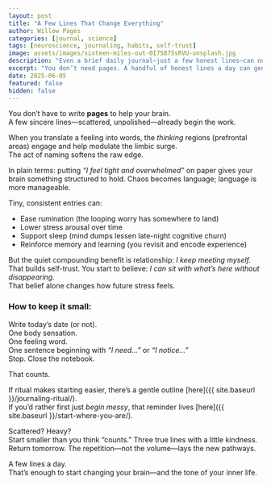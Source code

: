 ```yaml
---
layout: post
title: "A Few Lines That Change Everything"
author: Willow Pages
categories: [journal, science]
tags: [neuroscience, journaling, habits, self-trust]
image: assets/images/sixteen-miles-out-0I75875sRVU-unsplash.jpg
description: "Even a brief daily journal—just a few honest lines—can nudge your brain toward calmer regulation, clarity, and self-trust."
excerpt: "You don’t need pages. A handful of honest lines a day can gently retrain your brain toward calm, clarity, and self-trust."
date: 2025-06-05
featured: false
hidden: false
---
```


You don’t have to write **pages** to help your brain.  
A few sincere lines—scattered, unpolished—already begin the work.

When you translate a feeling into words, the *thinking* regions (prefrontal areas) engage and help modulate the limbic surge.  
The act of naming softens the raw edge.

In plain terms: putting *“I feel tight and overwhelmed”* on paper gives your brain something structured to hold. Chaos becomes language; language is more manageable.

Tiny, consistent entries can:

- Ease rumination (the looping worry has somewhere to land)  
- Lower stress arousal over time  
- Support sleep (mind dumps lessen late-night cognitive churn)  
- Reinforce memory and learning (you revisit and encode experience)  

But the quiet compounding benefit is relationship: *I keep meeting myself.*  
That builds self-trust. You start to believe: *I can sit with what’s here without disappearing.*  
That belief alone changes how future stress feels.

### How to keep it small:

Write today’s date (or not).  
One body sensation.  
One feeling word.  
One sentence beginning with *“I need…”* or *“I notice…”*  
Stop. Close the notebook.

That counts.

If ritual makes starting easier, there’s a gentle outline [here]({{ site.baseurl }}/journaling-ritual/).  
If you’d rather first just *begin messy*, that reminder lives [here]({{ site.baseurl }}/start-where-you-are/).

Scattered? Heavy?  
Start smaller than you think “counts.” Three true lines with a little kindness.  
Return tomorrow. The repetition—not the volume—lays the new pathways.

A few lines a day.  
That’s enough to start changing your brain—and the tone of your inner life.
